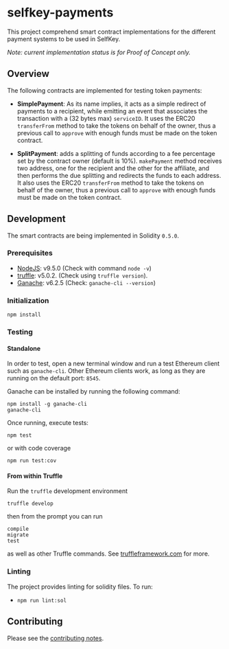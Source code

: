 # selfkey-payments

This project comprehend smart contract implementations for the different payment systems to be used
in SelfKey.

_Note: current implementation status is for Proof of Concept only._

## Overview

The following contracts are implemented for testing token payments:

* **SimplePayment**: As its name implies, it acts as a simple redirect of payments to a recipient,
while emitting an event that associates the transaction with a (32 bytes max) `serviceID`. It uses
the ERC20 `transferFrom` method to take the tokens on behalf of the owner, thus a previous call to
`approve` with enough funds must be made on the token contract.

* **SplitPayment**: adds a splitting of funds according to a fee percentage set by the contract owner
(default is 10%). `makePayment` method receives two address, one for the recipient and the other
for the affiliate, and then performs the due splitting and redirects the funds to each address. It
also uses the ERC20 `transferFrom` method to take the tokens on behalf of the owner, thus a
previous call to `approve` with enough funds must be made on the token contract.

## Development

The smart contracts are being implemented in Solidity `0.5.0`.

### Prerequisites

* [NodeJS](htps://nodejs.org): v9.5.0   (Check with command `node -v`)
* [truffle](http://truffleframework.com/): v5.0.2.  (Check using `truffle version`).
* [Ganache](https://truffleframework.com/ganache): v6.2.5   (Check: `ganache-cli --version`)

### Initialization

    npm install

### Testing

#### Standalone

In order to test, open a new terminal window and run a test Ethereum client such as `ganache-cli`.
Other Ethereum clients work, as long as they are running on the default port: `8545`.

Ganache can be installed by running the following command:

    npm install -g ganache-cli
    ganache-cli

Once running, execute tests:

    npm test

or with code coverage

    npm run test:cov

#### From within Truffle

Run the `truffle` development environment

    truffle develop

then from the prompt you can run

    compile
    migrate
    test

as well as other Truffle commands. See [truffleframework.com](http://truffleframework.com) for more.

### Linting

The project provides linting for solidity files. To run:

* `npm run lint:sol`

## Contributing

Please see the [contributing notes](CONTRIBUTING.md).
